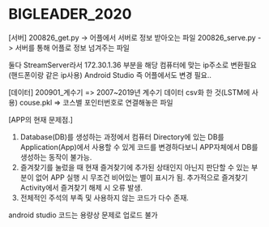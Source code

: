 # BIGLEADER_2020

[서버]
200826_get.py -> 어플에서 서버로 정보 받아오는 파일
200826_serve.py -> 서버를 통해 어플로 정보 넘겨주는 파일

둘다 StreamServer라서 172.30.1.36 부분을 해당 컴퓨터에 맞는 ip주소로 변환필요 (핸드폰이랑 같은 ip사용)
Android Studio 즉 어플에서도 변경 필요..

[데이터]
200901_계수기 => 2007~2019년 계수기 데이터 csv화 한 것(LSTM에 사용)
couse.pkl => 코스별 포인터번호로 연결해놓은 파일

[APP의 현재 문제점.]
1. Database(DB)를 생성하는 과정에서 컴퓨터 Directory에 있는 DB를 Application(App)에서 사용할 수 있게 코드를 변경하다보니 APP자체에서 DB를 생성하는 동작이 불가능.
2. 즐겨찾기를 눌렀을 때 현재 즐겨찾기에 추가된 상태인지 아닌지 판단할 수 있는 부분이 없어 APP 실행 시 무조건 비어있는 별이 표시가 됨. 추가적으로 즐겨찾기 Activity에서 즐겨찾기 해제 시 오류 발생.
3. 전체적인 주석의 부족 및 사용하지 않는 코드가 다수 존재.

android studio 코드는 용량상 문제로 업로드 불가

